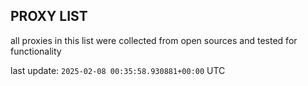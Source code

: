 ## PROXY LIST

all proxies in this list were collected from open sources and tested for functionality

last update: `2025-02-08 00:35:58.930881+00:00` UTC